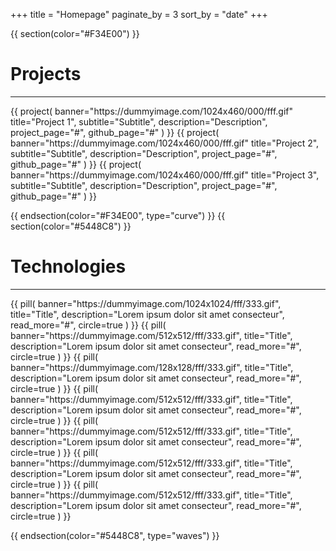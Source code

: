 +++
title = "Homepage"
paginate_by = 3
sort_by = "date"
+++

{{ section(color="#F34E00") }}

# Projects
<hr class="big-hr">
<div class="row">
    {{ 
        project(
            banner="https://dummyimage.com/1024x460/000/fff.gif"
            title="Project 1", 
            subtitle="Subtitle", 
            description="Description",
            project_page="#",
            github_page="#"
        ) 
    }}
    {{ 
        project(
            banner="https://dummyimage.com/1024x460/000/fff.gif"
            title="Project 2", 
            subtitle="Subtitle", 
            description="Description",
            project_page="#",
            github_page="#"
        ) 
    }}
    {{ 
        project(
            banner="https://dummyimage.com/1024x460/000/fff.gif"
            title="Project 3", 
            subtitle="Subtitle", 
            description="Description",
            project_page="#",
            github_page="#"
        ) 
    }}
</div>

{{ endsection(color="#F34E00", type="curve") }}
{{ section(color="#5448C8") }}

# Technologies
<hr class="big-hr">
<div class="row">
    {{
        pill(
            banner="https://dummyimage.com/1024x1024/fff/333.gif",
            title="Title",
            description="Lorem ipsum dolor sit amet consecteur",
            read_more="#",
            circle=true
        )
    }}
    {{
        pill(
            banner="https://dummyimage.com/512x512/fff/333.gif",
            title="Title",
            description="Lorem ipsum dolor sit amet consecteur",
            read_more="#",
            circle=true
        )
    }}
    {{
        pill(
            banner="https://dummyimage.com/128x128/fff/333.gif",
            title="Title",
            description="Lorem ipsum dolor sit amet consecteur",
            read_more="#",
            circle=true
        )
    }}
    {{
        pill(
            banner="https://dummyimage.com/512x512/fff/333.gif",
            title="Title",
            description="Lorem ipsum dolor sit amet consecteur",
            read_more="#",
            circle=true
        )
    }}
    {{
        pill(
            banner="https://dummyimage.com/512x512/fff/333.gif",
            title="Title",
            description="Lorem ipsum dolor sit amet consecteur",
            read_more="#",
            circle=true
        )
    }}
    {{
        pill(
            banner="https://dummyimage.com/512x512/fff/333.gif",
            title="Title",
            description="Lorem ipsum dolor sit amet consecteur",
            read_more="#",
            circle=true
        )
    }}
    {{
        pill(
            banner="https://dummyimage.com/512x512/fff/333.gif",
            title="Title",
            description="Lorem ipsum dolor sit amet consecteur",
            read_more="#",
            circle=true
        )
    }}
</div>

{{ endsection(color="#5448C8", type="waves") }}